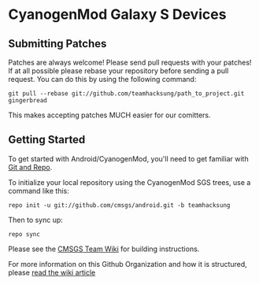 CyanogenMod Galaxy S Devices
============================

Submitting Patches
------------------
Patches are always welcome!  Please send pull requests with your patches!  If at all possible please rebase your
repository before sending a pull request.  You can do this by using the following command:

    git pull --rebase git://github.com/teamhacksung/path_to_project.git gingerbread

This makes accepting patches MUCH easier for our comitters.

Getting Started
---------------

To get started with Android/CyanogenMod, you'll need to get
familiar with [Git and Repo](http://source.android.com/download/using-repo).

To initialize your local repository using the CyanogenMod SGS trees, use a command like this:

    repo init -u git://github.com/cmsgs/android.git -b teamhacksung

Then to sync up:

    repo sync

Please see the [CMSGS Team Wiki](http://cmsgs.com/) for building instructions.

For more information on this Github Organization and how it is structured, 
please [read the wiki article](http://wiki.cyanogenmod.com/index.php/Github_Organization)
